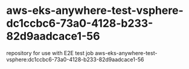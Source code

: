 # aws-eks-anywhere-test-vsphere-dc1ccbc6-73a0-4128-b233-82d9aadcace1-56
repository for use with E2E test job aws-eks-anywhere-test-vsphere:dc1ccbc6-73a0-4128-b233-82d9aadcace1-56
